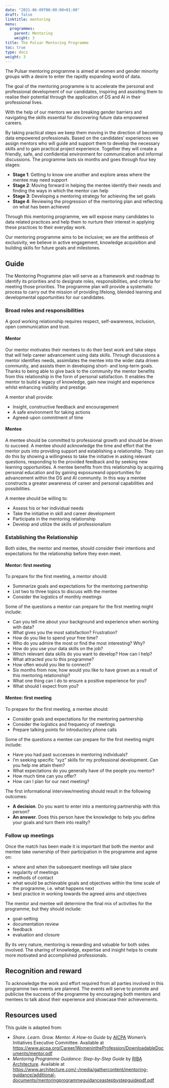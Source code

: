 ```yaml
---
date: "2021-06-09T00:00:00+01:00"
draft: false
linktitle: mentoring
menu:
  programmes:
    parent: Mentoring
    weight: 3
title: The Pulsar Mentoring Programme
toc: true
type: docs
weight: 3
---
```


The Pulsar mentoring programme is aimed at women and gender minority groups with a desire to enter the rapidly expanding world of data. 

The goal of the mentoring programme is to accelerate the personal and professional development of our candidates, inspiring and assisting them to realise their potential through the application of DS and AI in their professional lives.

With the help of our mentors we are breaking gender barriers and navigating the skills essential for discovering future data empowered careers.

By taking practical steps we keep them moving in the direction of becoming data empowered professionals. Based on the candidates’ experiences we assign mentors who will guide and support them to develop the necessary skills and to gain practical project experience. Together they will create a friendly, safe, and confidential environment for communication and informal discussions. The programme lasts six months and goes through four key stages:

- **Stage 1**: Getting to know one another and explore areas where the mentee may need support
- **Stage 2**: Moving forward in helping the mentee identify their needs and finding the ways in which the mentor can help
- **Stage 3**: Developing a mentoring strategy for achieving the set goals
- **Stage 4**: Reviewing the progression of the mentoring plan and reflecting on what has been achieved

Through this mentoring programme, we will expose many candidates to data related practices and help them to nurture their interest in applying these practices to their everyday work.

Our mentoring programme aims to be inclusive; we are the antithesis of exclusivity, we believe in active engagement, knowledge acquisition and building skills for future goals and milestones.

## Guide

The Mentoring Programme plan will serve as a framework and roadmap to identify its priorities and to designate roles, responsibilities, and criteria for meeting those priorities. The programme plan will provide a systematic process to carry out the mission of providing lifelong, blended learning and developmental opportunities for our candidates.

### Broad roles and responsibilities

A good working relationship requires respect, self-awareness, inclusion, open communication and trust.

#### Mentor

Our mentor motivates their mentees to do their best work and take steps that will help career advancement using data skills. Through discussions a mentor identifies needs, assimilates the mentee into the wider data driven community, and assists them in developing short- and long-term goals.
Thanks to being able to give back to the community the mentor benefits from this relationship in the form of personal satisfaction. It enables the mentor to build a legacy of knowledge, gain new insight and experience whilst enhancing visibility and prestige. 

A mentor shall provide: 

- Insight, constructive feedback and encouragement
- A safe environment for taking actions 
- Agreed-upon commitment of time

#### Mentee

A mentee should be committed to professional growth and should be driven to succeed. A mentee should acknowledge the time and effort that the mentor puts into providing support and establishing a relationship. They can do this by showing a willingness to take the initiative in asking relevant questions, responding to the provided feedback and by seeking new learning opportunities.
A mentee benefits from this relationship by acquiring personal education and by gaining exposureand opportunities for advancement within the DS and AI community. In this way a mentee constructs a greater awareness of career and personal capabilities and possibilities.

A mentee should be willing to:

- Assess his or her individual needs
- Take the initiative in skill and career development
- Participate in the mentoring relationship
- Develop and utilize the skills of professionalism

### Establishing the Relationship

Both sides, the mentor and mentee, should consider their intentions and expectations for the relationship before they even meet.

#### Mentor: first meeting

To prepare for the first meeting, a mentor should:

- Summarize goals and expectations for the mentoring partnership
- List two to three topics to discuss with the mentee
- Consider the logistics of monthly meetings

Some of the questions a mentor can prepare for the first meeting might include:

- Can you tell me about your background and experience when working with data?
- What gives you the most satisfaction? Frustration?
- How do you like to spend your free time?
- Who do you admire the most or find the most interesting? Why?
- How do you use your data skills on the job?
- Which relevant data skills do you want to develop? How can I help?
- What attracted you to this programme?
- How often would you like to connect?
- Six months from now, how would you like to have grown as a result of this mentoring relationship?
- What one thing can I do to ensure a positive experience for you?
- What should I expect from you?

#### Mentee: first meeting

To prepare for the first meeting, a mentee should:

- Consider goals and expectations for the mentoring partnership
- Consider the logistics and frequency of meetings
- Prepare talking points for introductory phone calls

Some of the questions a mentee can prepare for the first meeting might include:

- Have you had past successes in mentoring individuals?
- I’m seeking specific “xyz” skills for my professional development. Can you help me attain them?
- What expectations do you generally have of the people you mentor?
- How much time can you offer?
- How can I plan for our next meeting?

The first informational interview/meeting should result in the following outcomes:

- **A decision**. Do you want to enter into a mentoring partnership with this person?
- **An answer**. Does this person have the knowledge to help you define your goals and turn them into reality?

### Follow up meetings

Once the match has been made it is important that both the mentor and mentee take ownership of their participation in the programme and agree on:

- where and when the subsequent meetings will take place
- regularity of meetings
- methods of contact
- what would be achievable goals and objectives within the time scale of the programme, i.e. what happens next
- best practice in working towards the agreed aims and objectives

The mentor and mentee will determine the final mix of activities for the programme, but they should include:

- goal-setting
- documentation review
- feedback
- evaluation and closure

By its very nature, mentoring is rewarding and valuable for both sides involved. The sharing of knowledge, expertise and insight helps to create more motivated and accomplished professionals.

## Recognition and reward

To acknowledge the work and effort required from all parties involved in this programme two events are planned. The events will serve to promote and publicise the success of the programme by encouraging both mentors and mentees to talk about their experience and showcase their achievements.

## Resources used

This guide is adapted from:

-	_Share. Learn. Grow. Mentor. A How-to Guide_ by [AICPA](https://www.aicpa.org/) Women’s Initiatives Executive Committee. Available at https://www.aicpa.org/Career/WomenintheProfession/DownloadableDocuments/mentor.pdf
-	_Mentoring Programme Guidance: Step-by-Step Guide_ by [RIBA Architecture]( https://www.architecture.com). Available at https://www.architecture.com/-/media/gathercontent/mentoring-guidance/additional-documents/mentoringprogrammeguidanceastepbystepguidepdf.pdf

